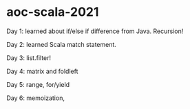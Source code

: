 # aoc-scala-2021

Day 1:  learned about if/else if difference from Java.  Recursion!

Day 2:  learned Scala match statement.  

Day 3:  list.filter!

Day 4:  matrix and foldleft

Day 5:  range, for/yield

Day 6:  memoization, 